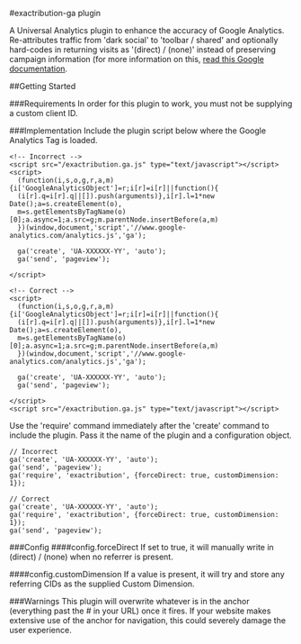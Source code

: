 #exactribution-ga plugin

A Universal Analytics plugin to enhance the accuracy of Google Analytics. Re-attributes traffic from 'dark social' to 'toolbar / shared' and optionally hard-codes in returning visits as '(direct) / (none)' instead of preserving campaign information (for more information on this, [read this Google documentation](https://developers.google.com/analytics/devguides/platform/campaign-flow).

##Getting Started

###Requirements
In order for this plugin to work, you must not be supplying a custom client ID.

###Implementation
Include the plugin script below where the Google Analytics Tag is loaded.

    <!-- Incorrect -->
    <script src="/exactribution.ga.js" type="text/javascript"></script>
    <script>
      (function(i,s,o,g,r,a,m){i['GoogleAnalyticsObject']=r;i[r]=i[r]||function(){
      (i[r].q=i[r].q||[]).push(arguments)},i[r].l=1*new Date();a=s.createElement(o),
      m=s.getElementsByTagName(o)[0];a.async=1;a.src=g;m.parentNode.insertBefore(a,m)
      })(window,document,'script','//www.google-analytics.com/analytics.js','ga');

      ga('create', 'UA-XXXXXX-YY', 'auto');
      ga('send', 'pageview');

    </script>
    
    <!-- Correct -->
    <script>
      (function(i,s,o,g,r,a,m){i['GoogleAnalyticsObject']=r;i[r]=i[r]||function(){
      (i[r].q=i[r].q||[]).push(arguments)},i[r].l=1*new Date();a=s.createElement(o),
      m=s.getElementsByTagName(o)[0];a.async=1;a.src=g;m.parentNode.insertBefore(a,m)
      })(window,document,'script','//www.google-analytics.com/analytics.js','ga');

      ga('create', 'UA-XXXXXX-YY', 'auto');
      ga('send', 'pageview');

    </script>
    <script src="/exactribution.ga.js" type="text/javascript"></script>

Use the 'require' command immediately after the 'create' command to include the plugin. Pass it the name of the plugin and a configuration object.

    // Incorrect
    ga('create', 'UA-XXXXXX-YY', 'auto');
    ga('send', 'pageview');
    ga('require', 'exactribution', {forceDirect: true, customDimension: 1});

    // Correct
    ga('create', 'UA-XXXXXX-YY', 'auto');
    ga('require', 'exactribution', {forceDirect: true, customDimension: 1});
    ga('send', 'pageview');
    
###Config
####config.forceDirect
If set to true, it will manually write in (direct) / (none) when no referrer is present.

####config.customDimension
If a value is present, it will try and store any referring CIDs as the supplied Custom Dimension.

###Warnings
This plugin will overwrite whatever is in the anchor (everything past the # in your URL) once it fires. If your website makes extensive use of the anchor for navigation, this could severely damage the user experience.
